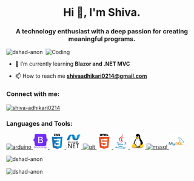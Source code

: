 <h1 align="center">Hi 👋, I'm Shiva.</h1>
<h3 align="center">A technology enthusiast with a deep passion for creating meaningful programs.</h3>
<img align="right" alt="Coding" width="400" src="https://img.freepik.com/free-vector/desktop-smartphone-app-development_23-2148683810.jpg?t=st=1732668715~exp=1732672315~hmac=8868c4b5d007208441c126b781e2789d68f72472dba7bf641c60d5e93ed83f83&w=740"
<p align="left"> <img src="https://komarev.com/ghpvc/?username=dshad-anon&label=Profile%20views&color=0e75b6&style=flat" alt="dshad-anon" /> </p>

- 🌱 I’m currently learning **Blazor and .NET MVC**

- 📫 How to reach me **shivaadhikari0214@gmail.com**

<h3 align="left">Connect with me:</h3>
<p align="left">
<a href="https://linkedin.com/in/shiva-adhikari0214" target="blank"><img align="center" src="https://raw.githubusercontent.com/rahuldkjain/github-profile-readme-generator/master/src/images/icons/Social/linked-in-alt.svg" alt="shiva-adhikari0214" height="30" width="40" /></a>
</p>

<h3 align="left">Languages and Tools:</h3>
<p align="left"> <a href="https://www.arduino.cc/" target="_blank" rel="noreferrer"> <img src="https://cdn.worldvectorlogo.com/logos/arduino-1.svg" alt="arduino" width="40" height="40"/> </a> <a href="https://getbootstrap.com" target="_blank" rel="noreferrer"> <img src="https://raw.githubusercontent.com/devicons/devicon/master/icons/bootstrap/bootstrap-plain-wordmark.svg" alt="bootstrap" width="40" height="40"/> </a> <a href="https://www.w3schools.com/css/" target="_blank" rel="noreferrer"> <img src="https://raw.githubusercontent.com/devicons/devicon/master/icons/css3/css3-original-wordmark.svg" alt="css3" width="40" height="40"/> </a> <a href="https://dotnet.microsoft.com/" target="_blank" rel="noreferrer"> <img src="https://raw.githubusercontent.com/devicons/devicon/master/icons/dot-net/dot-net-original-wordmark.svg" alt="dotnet" width="40" height="40"/> </a> <a href="https://git-scm.com/" target="_blank" rel="noreferrer"> <img src="https://www.vectorlogo.zone/logos/git-scm/git-scm-icon.svg" alt="git" width="40" height="40"/> </a> <a href="https://www.w3.org/html/" target="_blank" rel="noreferrer"> <img src="https://raw.githubusercontent.com/devicons/devicon/master/icons/html5/html5-original-wordmark.svg" alt="html5" width="40" height="40"/> </a> <a href="https://www.java.com" target="_blank" rel="noreferrer"> <img src="https://raw.githubusercontent.com/devicons/devicon/master/icons/java/java-original.svg" alt="java" width="40" height="40"/> </a> <a href="https://www.linux.org/" target="_blank" rel="noreferrer"> <img src="https://raw.githubusercontent.com/devicons/devicon/master/icons/linux/linux-original.svg" alt="linux" width="40" height="40"/> </a> <a href="https://www.microsoft.com/en-us/sql-server" target="_blank" rel="noreferrer"> <img src="https://www.svgrepo.com/show/303229/microsoft-sql-server-logo.svg" alt="mssql" width="40" height="40"/> </a> <a href="https://www.mysql.com/" target="_blank" rel="noreferrer"> <img src="https://raw.githubusercontent.com/devicons/devicon/master/icons/mysql/mysql-original-wordmark.svg" alt="mysql" width="40" height="40"/> </a> </p>

<p><img align="center" src="https://github-readme-stats.vercel.app/api/top-langs?username=dshad-anon&show_icons=true&locale=en&layout=compact" alt="dshad-anon" /></p>

<p><img align="center" src="https://github-readme-streak-stats.herokuapp.com/?user=dshad-anon&" alt="dshad-anon" /></p>
